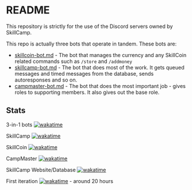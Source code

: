 # README

This repository is strictly for the use of the Discord servers owned by SkillCamp.

This repo is actually three bots that operate in tandem. These bots are:&#x20;

* [skillcoin-bot.md](skillcoin-bot.md "mention") - The bot that manages the currency and any SkillCoin related commands such as `/store` and `/addmoney`
* [skillcamp-bot.md](skillcamp-bot.md "mention") - The bot that does most of the work. It gets queued messages and timed messages from the database, sends autoresponses and so on.
* [campmaster-bot.md](campmaster-bot.md "mention") - The bot that does the most important job - gives roles to supporting members. It also gives out the base role.

## Stats

3-in-1 bots [![wakatime](https://wakatime.com/badge/github/14sprouj/SkillCamp-Bots.svg)](https://wakatime.com/badge/github/14sprouj/SkillCamp-Bots)

SkillCamp [![wakatime](https://wakatime.com/badge/user/e317eb15-7458-418b-8215-9ef36f291210/project/5ee7673b-9b90-4058-b912-b73219eb3702.svg)](https://wakatime.com/badge/user/e317eb15-7458-418b-8215-9ef36f291210/project/5ee7673b-9b90-4058-b912-b73219eb3702)

SkillCoin [![wakatime](https://wakatime.com/badge/user/e317eb15-7458-418b-8215-9ef36f291210/project/c5e3df78-e316-4996-bcbe-ceccaaf32058.svg)](https://wakatime.com/badge/user/e317eb15-7458-418b-8215-9ef36f291210/project/c5e3df78-e316-4996-bcbe-ceccaaf32058)

CampMaster [![wakatime](https://wakatime.com/badge/user/e317eb15-7458-418b-8215-9ef36f291210/project/3ea4a3a4-9f60-4522-8ac4-15c5ef1acc6e.svg)](https://wakatime.com/badge/user/e317eb15-7458-418b-8215-9ef36f291210/project/3ea4a3a4-9f60-4522-8ac4-15c5ef1acc6e)

SkillCamp Website/Database [![wakatime](https://wakatime.com/badge/user/e317eb15-7458-418b-8215-9ef36f291210/project/43dd1216-2247-41e0-b596-53216545b51d.svg)](https://wakatime.com/badge/user/e317eb15-7458-418b-8215-9ef36f291210/project/43dd1216-2247-41e0-b596-53216545b51d)

First iteration [![wakatime](https://wakatime.com/badge/user/e317eb15-7458-418b-8215-9ef36f291210/project/31776101-b044-4b7f-aadb-5cfb94f209fa.svg)](https://wakatime.com/badge/user/e317eb15-7458-418b-8215-9ef36f291210/project/31776101-b044-4b7f-aadb-5cfb94f209fa) - around 20 hours&#x20;
